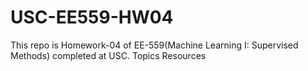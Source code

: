 # USC-EE559-HW04
This repo is Homework-04 of EE-559(Machine Learning I: Supervised Methods) completed at USC.  Topics Resources
